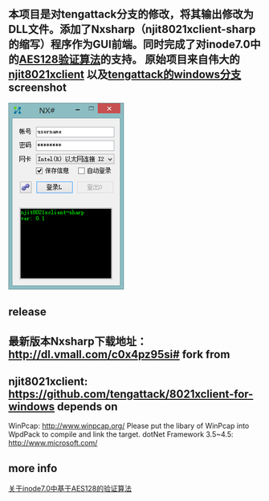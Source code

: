 ﻿本项目是对tengattack分支的修改，将其输出修改为DLL文件。添加了Nxsharp（njit8021xclient-sharp的缩写）程序作为GUI前端。同时完成了对inode7.0中的[AES128验证算法](./documents/h3c_AES_MD5.md)的支持。
原始项目来自伟大的[njit8021xclient](https://github.com/liuqun/njit8021xclient)
以及[tengattack的windows分支](https://github.com/tengattack/8021xclient-for-windows)
screenshot
---
![screenshot](./screenshot.png)

release
---
最新版本Nxsharp下载地址：http://dl.vmall.com/c0x4pz95si#
fork from
---
njit8021xclient: https://github.com/tengattack/8021xclient-for-windows
depends on
---
WinPcap: http://www.winpcap.org/
Please put the libary of WinPcap into WpdPack to compile and link the target.
dotNet Framework 3.5~4.5: http://www.microsoft.com/

more info
---
[关于inode7.0中基于AES128的验证算法](./documents/h3c_AES_MD5.md)

